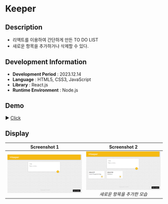# Keeper

## Description

- 리액트를 이용하여 간단하게 만든 TO DO LIST
- 새로운 항목을 추가하거나 삭제할 수 있다.

## Development Information

- **Development Period** : 2023.12.14
- **Language** : HTML5, CSS3, JavaScript
- **Library** : React.js
- **Runtime Environment** : Node.js

## Demo

▶️ [Click](https://codesandbox.io/p/sandbox/using-pre-built-react-components-completed-forked-kncq9l)

## Display

|              Screenshot 1              |                                 Screenshot 2                                  |
| :------------------------------------: | :---------------------------------------------------------------------------: |
| ![Web Page Screenshot 1](picture1.png) | ![Web Page Screenshot 2](picture2.png) <br/> <i>새로운 항목을 추가한 모습</i> |
